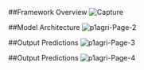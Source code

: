 ##Framework Overview
![Capture](https://github.com/Rehman1995/Yolov5_weed_detection/assets/46449452/0395ecd5-4fa3-4a85-a5c1-3f4765795bdb)

##Model Architecture
![p1agri-Page-2](https://github.com/Rehman1995/Yolov5_weed_detection/assets/46449452/41ef3e94-5cc2-4d39-8b1c-e9a2bb1abf8d)

##Output Predictions
![p1agri-Page-3](https://github.com/Rehman1995/Yolov5_weed_detection/assets/46449452/05509da6-e0ab-4378-bf23-f490ffbea594)

##Output Predictions
![p1agri-Page-4](https://github.com/Rehman1995/Yolov5_weed_detection/assets/46449452/2bd30262-732c-4b7a-abe4-42d32bdf4f4e)

